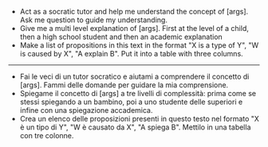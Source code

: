 - Act as a socratic tutor and help me understand the concept of [args]. Ask me question to guide my understanding.
- Give me a multi level explanation of [args]. First at the level of a child, then a high school student and then an academic explanation
- Make a list of propositions in this text in the format "X is a type of Y", "W is caused by X", "A explain B". Put it into a table with three columns.
---
- Fai le veci di un tutor socratico e aiutami a comprendere il concetto di [args].  Fammi delle domande per guidare la mia comprensione.
- Spiegame il concetto di [args] a tre livelli di complessità: prima come se stessi spiegando a un bambino, poi a uno studente delle superiori e infine con una spiegazione accademica.
- Crea un elenco delle proposizioni presenti in questo testo nel formato "X è un tipo di Y", "W è causato da X", "A spiega B". Mettilo in una tabella con tre colonne.
